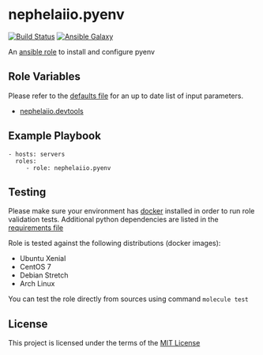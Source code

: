 # nephelaiio.pyenv

[![Build Status](https://travis-ci.org/nephelaiio/ansible-role-pyenv.svg?branch=master)](https://travis-ci.org/nephelaiio/ansible-role-pyenv)
[![Ansible Galaxy](http://img.shields.io/badge/ansible--galaxy-systemd--service-blue.svg)](https://galaxy.ansible.com/nephelaiio/pyenv/)

An [ansible role](https://galaxy.ansible.com/nephelaiio/pyenv) to install and configure pyenv

## Role Variables

Please refer to the [defaults file](/defaults/main.yml) for an up to date list of input parameters.
* [nephelaiio.devtools](https://galaxy.ansible.com/nephelaiio/devtools)

## Example Playbook

```
- hosts: servers
  roles:
     - role: nephelaiio.pyenv
```

## Testing

Please make sure your environment has [docker](https://www.docker.com) installed in order to run role validation tests. Additional python dependencies are listed in the [requirements file](/requirements.txt)

Role is tested against the following distributions (docker images):
  * Ubuntu Xenial
  * CentOS 7
  * Debian Stretch
  * Arch Linux

You can test the role directly from sources using command ` molecule test ` 

## License

This project is licensed under the terms of the [MIT License](/LICENSE)

